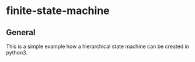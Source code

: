 # finite-state-machine
## General
This is a simple example how a hierarchical state machine can be created in python3.
